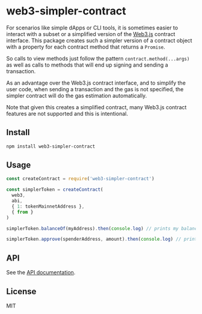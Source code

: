 # web3-simpler-contract

For scenarios like simple dApps or CLI tools, it is sometimes easier to interact with a subset or a simplified version of the [Web3.js](https://github.com/ChainSafe/web3.js) contract interface. This package creates such a simpler version of a contract object with a property for each contract method that returns a `Promise`.

So calls to view methods just follow the pattern `contract.method(...args)` as well as calls to methods that will end up signing and sending a transaction.

As an advantage over the Web3.js contract interface, and to simplify the user code, when sending a transaction and the gas is not specified, the simpler contract will do the gas estimation automatically.

Note that given this creates a simplified contract, many Web3.js contract features are not supported and this is intentional.

## Install

```sh
npm install web3-simpler-contract
```

## Usage

```js
const createContract = require('web3-simpler-contract')

const simplerToken = createContract(
  web3,
  abi,
  { 1: tokenMainnetAddress },
  { from }
)

simplerToken.balanceOf(myAddress).then(console.log) // prints my balance

simplerToken.approve(spenderAddress, amount).then(console.log) // prints the transaction receipt
```

## API

See the [API documentation](API.md).

## License

MIT
